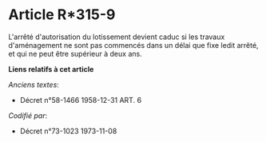 # Article R*315-9

L'arrêté d'autorisation du lotissement devient caduc si les travaux d'aménagement ne sont pas commencés dans un délai que
fixe ledit arrêté, et qui ne peut être supérieur à deux ans.

**Liens relatifs à cet article**

_Anciens textes_:

  - Décret n°58-1466 1958-12-31 ART. 6

_Codifié par_:

  - Décret n°73-1023 1973-11-08
